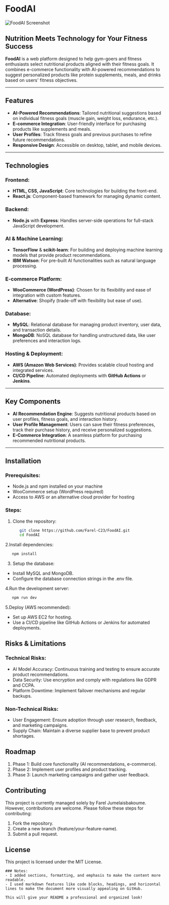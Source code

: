 # FoodAI
![FoodAI Screenshot](https://github.com/user-attachments/assets/18156db5-4d61-4d40-8ae5-9cfe6e289cb0)

## Nutrition Meets Technology for Your Fitness Success

**FoodAI** is a web platform designed to help gym-goers and fitness enthusiasts select nutritional products aligned with their fitness goals. It combines e-commerce functionality with AI-powered recommendations to suggest personalized products like protein supplements, meals, and drinks based on users' fitness objectives.

---

## Features

- **AI-Powered Recommendations**: Tailored nutritional suggestions based on individual fitness goals (muscle gain, weight loss, endurance, etc.).
- **E-commerce Integration**: User-friendly interface for purchasing products like supplements and meals.
- **User Profiles**: Track fitness goals and previous purchases to refine future recommendations.
- **Responsive Design**: Accessible on desktop, tablet, and mobile devices.

---

## Technologies

### Frontend:
- **HTML, CSS, JavaScript**: Core technologies for building the front-end.
- **React.js**: Component-based framework for managing dynamic content.

### Backend:
- **Node.js** with **Express**: Handles server-side operations for full-stack JavaScript development.

### AI & Machine Learning:
- **TensorFlow** & **scikit-learn**: For building and deploying machine learning models that provide product recommendations.
- **IBM Watson**: For pre-built AI functionalities such as natural language processing.

### E-commerce Platform:
- **WooCommerce (WordPress)**: Chosen for its flexibility and ease of integration with custom features.
- **Alternative**: Shopify (trade-off with flexibility but ease of use).

### Database:
- **MySQL**: Relational database for managing product inventory, user data, and transaction details.
- **MongoDB**: NoSQL database for handling unstructured data, like user preferences and interaction logs.

### Hosting & Deployment:
- **AWS (Amazon Web Services)**: Provides scalable cloud hosting and integrated services.
- **CI/CD Pipeline**: Automated deployments with **GitHub Actions** or **Jenkins**.

---

## Key Components

- **AI Recommendation Engine**: Suggests nutritional products based on user profiles, fitness goals, and interaction history.
- **User Profile Management**: Users can save their fitness preferences, track their purchase history, and receive personalized suggestions.
- **E-Commerce Integration**: A seamless platform for purchasing recommended nutritional products.

---

## Installation

### Prerequisites:
- Node.js and npm installed on your machine
- WooCommerce setup (WordPress required)
- Access to AWS or an alternative cloud provider for hosting

### Steps:
1. Clone the repository:
   ```bash
      git clone https://github.com/Farel-C23/FoodAI.git
      cd FoodAI
   ```

2.Install dependencies:
   ```bash
      npm install
   ```

3. Setup the database:
- Install MySQL and MongoDB.
- Configure the database connection strings in the .env file.

4.Run the development server:
   ```bash
      npm run dev
   ```
5.Deploy (AWS recommended):
- Set up AWS EC2 for hosting.
- Use a CI/CD pipeline like GitHub Actions or Jenkins for automated deployments.
  
## Risks & Limitations

### Technical Risks:
- AI Model Accuracy: Continuous training and testing to ensure accurate product recommendations.
- Data Security: Use encryption and comply with regulations like GDPR and CCPA.
- Platform Downtime: Implement failover mechanisms and regular backups.

### Non-Technical Risks:
- User Engagement: Ensure adoption through user research, feedback, and marketing campaigns.
- Supply Chain: Maintain a diverse supplier base to prevent product shortages.

## Roadmap
1. Phase 1: Build core functionality (AI recommendations, e-commerce).
2. Phase 2: Implement user profiles and product tracking.
3. Phase 3: Launch marketing campaigns and gather user feedback.

## Contributing
This project is currently managed solely by Farel Jumelaisbakoume. However, contributions are welcome. Please follow these steps for contributing:

1. Fork the repository.
2. Create a new branch (feature/your-feature-name).
3. Submit a pull request.

## License

This project is licensed under the MIT License.
   ```less
### Notes:
- I added sections, formatting, and emphasis to make the content more readable.
- I used markdown features like code blocks, headings, and horizontal lines to make the document more visually appealing on GitHub.

This will give your README a professional and organized look!
   ```

